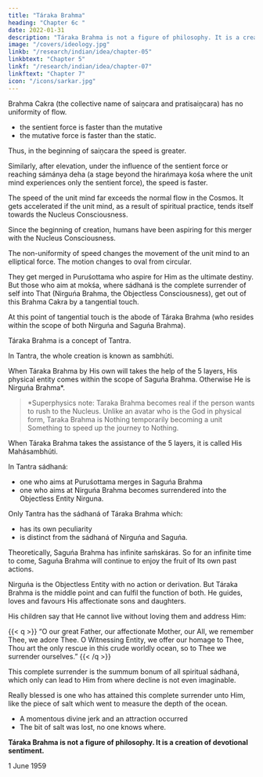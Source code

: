 ```yaml
---
title: "Táraka Brahma"
heading: "Chapter 6c "
date: 2022-01-31
description: "Táraka Brahma is not a figure of philosophy. It is a creation of devotional sentiment."
image: "/covers/ideology.jpg"
linkb: "/research/indian/idea/chapter-05"
linkbtext: "Chapter 5"
linkf: "/research/indian/idea/chapter-07"
linkftext: "Chapter 7"
icon: "/icons/sarkar.jpg"
---
```



Brahma Cakra (the collective name of saiṋcara and pratisaiṋcara) has no uniformity of flow.

- the sentient force is faster than the mutative
- the mutative force is faster than the static. 

Thus, in the beginning of saiṋcara the speed is greater. 

Similarly, after elevation, under the influence of the sentient force or reaching sámánya deha (a stage beyond the hirańmaya kośa where the unit mind experiences only the sentient force), the speed is faster. 

The speed of the unit mind far exceeds the normal flow in the Cosmos. It gets accelerated if the unit mind, as a result of spiritual practice, tends itself towards the Nucleus Consciousness.

Since the beginning of creation, humans have been aspiring for this merger with the Nucleus Consciousness.

The non-uniformity of speed changes the movement of the unit mind to an elliptical force. The motion changes to oval from circular.

They get merged in Puruśottama who aspire for Him as the ultimate destiny. But those who aim at mokśa, where sádhaná is the complete surrender of self into That (Nirguńa Brahma, the Objectless Consciousness), get out of this Brahma Cakra by a tangential touch.

At this point of tangential touch is the abode of Táraka Brahma (who resides within the scope of both Nirguńa and Saguńa Brahma). 

Táraka Brahma is a concept of Tantra.

In Tantra, the whole creation is known as sambhúti. 

When Táraka Brahma by His own will takes the help of the 5 layers, <!-- (the paiṋcabhútas), --> His physical entity comes within the scope of Saguńa Brahma. Otherwise He is Nirguńa Brahma*. 


> *Superphysics note: Taraka Brahma becomes real if the person wants to rush to the Nucleus. Unlike an avatar who is the God in physical form, Taraka Brahma is Nothing temporarily becoming a unit Something to speed up the journey to Nothing.  


When Táraka Brahma takes the assistance of the 5 layers, <!-- according to Tantra --> it is called His Mahásambhúti.

In Tantra sádhaná<!--  or in Ananda Marga sádhaná -->:
- one who aims at Puruśottama merges in Saguńa Brahma
- one who aims at Nirguńa Brahma becomes surrendered into the Objectless Entity Nirguna. 

Only Tantra has the sádhaná of Táraka Brahma which:
- has its own peculiarity
- is <!--  has been specially defined --> distinct from the sádhaná of Nirguńa and Saguńa. 

Theoretically, Saguńa Brahma has infinite saḿskáras. So for an infinite time to come, Saguńa Brahma will continue to enjoy the fruit of Its own past actions. 

Nirguńa is the Objectless Entity with no action or derivation. But Táraka Brahma is the middle point and can fulfil the function of both. He guides, loves and favours His affectionate sons and daughters.

His children say that He cannot live without loving them and address Him:

{{< q >}}
“O our great Father, our affectionate Mother, our All, we remember Thee, we adore Thee. O Witnessing Entity, we offer our homage to Thee, Thou art the only rescue in this crude worldly ocean, so to Thee we surrender ourselves.” 
{{< /q >}}

This complete surrender is the summum bonum of all spiritual sádhaná, which only can lead to Him from where decline is not even imaginable. 

Really blessed is one who has attained this complete surrender unto Him, like the piece of salt which went to measure the depth of the ocean. 
- A momentous divine jerk and an attraction occurred
- The bit of salt was lost, no one knows where.

**Táraka Brahma is not a figure of philosophy. It is a creation of devotional sentiment.**

1 June 1959
